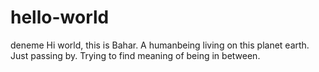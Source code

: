 # hello-world
deneme
Hi world, this is Bahar. A humanbeing living on this planet earth. Just passing by. Trying to find meaning of being in between. 
